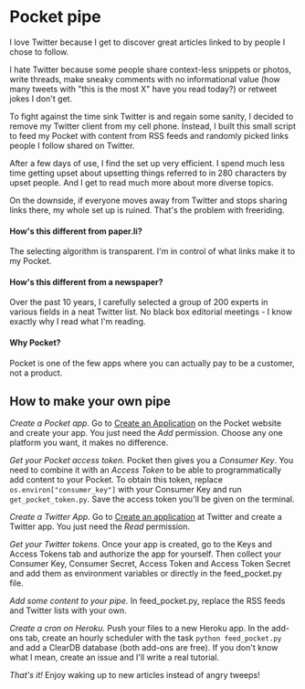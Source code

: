 # Pocket pipe

I love Twitter because I get to discover great articles linked to by people I chose to follow. 

I hate Twitter because some people share context-less snippets or photos, write threads, make sneaky comments with no informational value (how many tweets with "this is the most X" have you read today?) or retweet jokes I don't get.

To fight against the time sink Twitter is and regain some sanity, I decided to remove my Twitter client from my cell phone. Instead, I built this small script to feed my Pocket with content from RSS feeds and randomly picked links people I follow shared on Twitter.

After a few days of use, I find the set up very efficient. I spend much less time getting upset about upsetting things referred to in 280 characters by upset people. And I get to read much more about more diverse topics.

On the downside, if everyone moves away from Twitter and stops sharing links there, my whole set up is ruined. That's the problem with freeriding.

#### How's this different from paper.li?

The selecting algorithm is transparent. I'm in control of what links make it to my Pocket.

#### How's this different from a newspaper?

Over the past 10 years, I carefully selected a group of 200 experts in various fields in a neat Twitter list. No black box editorial meetings - I know exactly why I read what I'm reading.

#### Why Pocket?

Pocket is one of the few apps where you can actually pay to be a customer, not a product.

## How to make your own pipe

*Create a Pocket app.* Go to [Create an Application](https://getpocket.com/developer/apps/new) on the Pocket website and create your app. You just need the _Add_ permission. Choose any one platform you want, it makes no difference.

*Get your Pocket access token.* Pocket then gives you a _Consumer Key_. You need to combine it with an _Access Token_ to be able to programmatically add content to your Pocket. To obtain this token, replace `os.environ["consumer_key"]` with your Consumer Key and run `get_pocket_token.py`. Save the access token you'll be given on the terminal.

*Create a Twitter App*. Go to [Create an application](https://apps.twitter.com/app/new) at Twitter and create a Twitter app. You just need the _Read_ permission.

*Get your Twitter tokens*. Once your app is created, go to the Keys and Access Tokens tab and authorize the app for yourself. Then collect your Consumer Key, Consumer Secret, Access Token and Access Token Secret and add them as environment variables or directly in the feed_pocket.py file.

*Add some content to your pipe.* In feed_pocket.py, replace the RSS feeds and Twitter lists with your own.

*Create a cron on Heroku.* Push your files to a new Heroku app. In the add-ons tab, create an hourly scheduler with the task `python feed_pocket.py` and add a ClearDB database (both add-ons are free). If you don't know what I mean, create an issue and I'll write a real tutorial.

*That's it!* Enjoy waking up to new articles instead of angry tweeps!